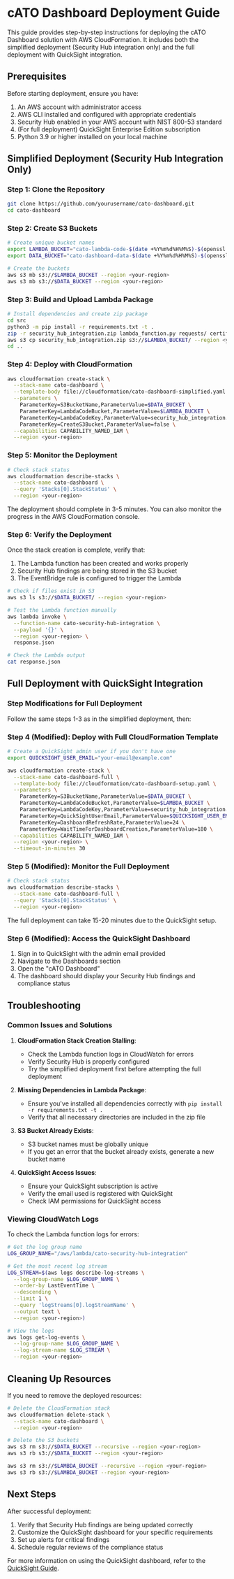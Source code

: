 # cATO Dashboard Deployment Guide

This guide provides step-by-step instructions for deploying the cATO Dashboard solution with AWS CloudFormation. It includes both the simplified deployment (Security Hub integration only) and the full deployment with QuickSight integration.

## Prerequisites

Before starting deployment, ensure you have:

1. An AWS account with administrator access
2. AWS CLI installed and configured with appropriate credentials
3. Security Hub enabled in your AWS account with NIST 800-53 standard
4. (For full deployment) QuickSight Enterprise Edition subscription
5. Python 3.9 or higher installed on your local machine

## Simplified Deployment (Security Hub Integration Only)

### Step 1: Clone the Repository

```bash
git clone https://github.com/yourusername/cato-dashboard.git
cd cato-dashboard
```

### Step 2: Create S3 Buckets

```bash
# Create unique bucket names
export LAMBDA_BUCKET="cato-lambda-code-$(date +%Y%m%d%H%M%S)-$(openssl rand -hex 4)"
export DATA_BUCKET="cato-dashboard-data-$(date +%Y%m%d%H%M%S)-$(openssl rand -hex 4)"

# Create the buckets
aws s3 mb s3://$LAMBDA_BUCKET --region <your-region>
aws s3 mb s3://$DATA_BUCKET --region <your-region>
```

### Step 3: Build and Upload Lambda Package

```bash
# Install dependencies and create zip package
cd src
python3 -m pip install -r requirements.txt -t .
zip -r security_hub_integration.zip lambda_function.py requests/ certifi/ charset_normalizer/ idna/ urllib3/
aws s3 cp security_hub_integration.zip s3://$LAMBDA_BUCKET/ --region <your-region>
cd ..
```

### Step 4: Deploy with CloudFormation

```bash
aws cloudformation create-stack \
  --stack-name cato-dashboard \
  --template-body file://cloudformation/cato-dashboard-simplified.yaml \
  --parameters \
    ParameterKey=S3BucketName,ParameterValue=$DATA_BUCKET \
    ParameterKey=LambdaCodeBucket,ParameterValue=$LAMBDA_BUCKET \
    ParameterKey=LambdaCodeKey,ParameterValue=security_hub_integration.zip \
    ParameterKey=CreateS3Bucket,ParameterValue=false \
  --capabilities CAPABILITY_NAMED_IAM \
  --region <your-region>
```

### Step 5: Monitor the Deployment

```bash
# Check stack status
aws cloudformation describe-stacks \
  --stack-name cato-dashboard \
  --query 'Stacks[0].StackStatus' \
  --region <your-region>
```

The deployment should complete in 3-5 minutes. You can also monitor the progress in the AWS CloudFormation console.

### Step 6: Verify the Deployment

Once the stack creation is complete, verify that:

1. The Lambda function has been created and works properly
2. Security Hub findings are being stored in the S3 bucket
3. The EventBridge rule is configured to trigger the Lambda

```bash
# Check if files exist in S3
aws s3 ls s3://$DATA_BUCKET/ --region <your-region>

# Test the Lambda function manually
aws lambda invoke \
  --function-name cato-security-hub-integration \
  --payload '{}' \
  --region <your-region> \
  response.json

# Check the Lambda output
cat response.json
```

## Full Deployment with QuickSight Integration

### Step Modifications for Full Deployment

Follow the same steps 1-3 as in the simplified deployment, then:

### Step 4 (Modified): Deploy with Full CloudFormation Template

```bash
# Create a QuickSight admin user if you don't have one
export QUICKSIGHT_USER_EMAIL="your-email@example.com"

aws cloudformation create-stack \
  --stack-name cato-dashboard-full \
  --template-body file://cloudformation/cato-dashboard-setup.yaml \
  --parameters \
    ParameterKey=S3BucketName,ParameterValue=$DATA_BUCKET \
    ParameterKey=LambdaCodeBucket,ParameterValue=$LAMBDA_BUCKET \
    ParameterKey=LambdaCodeKey,ParameterValue=security_hub_integration.zip \
    ParameterKey=QuickSightUserEmail,ParameterValue=$QUICKSIGHT_USER_EMAIL \
    ParameterKey=DashboardRefreshRate,ParameterValue=24 \
    ParameterKey=WaitTimeForDashboardCreation,ParameterValue=180 \
  --capabilities CAPABILITY_NAMED_IAM \
  --region <your-region> \
  --timeout-in-minutes 30
```

### Step 5 (Modified): Monitor the Full Deployment

```bash
# Check stack status
aws cloudformation describe-stacks \
  --stack-name cato-dashboard-full \
  --query 'Stacks[0].StackStatus' \
  --region <your-region>
```

The full deployment can take 15-20 minutes due to the QuickSight setup.

### Step 6 (Modified): Access the QuickSight Dashboard

1. Sign in to QuickSight with the admin email provided
2. Navigate to the Dashboards section
3. Open the "cATO Dashboard" 
4. The dashboard should display your Security Hub findings and compliance status

## Troubleshooting

### Common Issues and Solutions

1. **CloudFormation Stack Creation Stalling**:
   - Check the Lambda function logs in CloudWatch for errors
   - Verify Security Hub is properly configured
   - Try the simplified deployment first before attempting the full deployment

2. **Missing Dependencies in Lambda Package**:
   - Ensure you've installed all dependencies correctly with `pip install -r requirements.txt -t .`
   - Verify that all necessary directories are included in the zip file

3. **S3 Bucket Already Exists**:
   - S3 bucket names must be globally unique
   - If you get an error that the bucket already exists, generate a new bucket name

4. **QuickSight Access Issues**:
   - Ensure your QuickSight subscription is active
   - Verify the email used is registered with QuickSight
   - Check IAM permissions for QuickSight access

### Viewing CloudWatch Logs

To check the Lambda function logs for errors:

```bash
# Get the log group name
LOG_GROUP_NAME="/aws/lambda/cato-security-hub-integration"

# Get the most recent log stream
LOG_STREAM=$(aws logs describe-log-streams \
  --log-group-name $LOG_GROUP_NAME \
  --order-by LastEventTime \
  --descending \
  --limit 1 \
  --query 'logStreams[0].logStreamName' \
  --output text \
  --region <your-region>)

# View the logs
aws logs get-log-events \
  --log-group-name $LOG_GROUP_NAME \
  --log-stream-name $LOG_STREAM \
  --region <your-region>
```

## Cleaning Up Resources

If you need to remove the deployed resources:

```bash
# Delete the CloudFormation stack
aws cloudformation delete-stack \
  --stack-name cato-dashboard \
  --region <your-region>

# Delete the S3 buckets
aws s3 rm s3://$DATA_BUCKET --recursive --region <your-region>
aws s3 rb s3://$DATA_BUCKET --region <your-region>

aws s3 rm s3://$LAMBDA_BUCKET --recursive --region <your-region>
aws s3 rb s3://$LAMBDA_BUCKET --region <your-region>
```

## Next Steps

After successful deployment:

1. Verify that Security Hub findings are being updated correctly
2. Customize the QuickSight dashboard for your specific requirements
3. Set up alerts for critical findings
4. Schedule regular reviews of the compliance status

For more information on using the QuickSight dashboard, refer to the [QuickSight Guide](quicksight-guide.md). 
